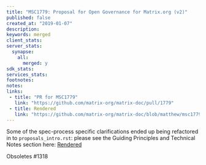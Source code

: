 ```yaml
---
title: "MSC1779: Proposal for Open Governance for Matrix.org (v2)"
published: false
created_at: "2019-01-07"
description:
keywords: merged
client_stats:
server_stats:
  synapse:
    all:
      merged: y
sdk_stats:
services_stats:
footnotes:
notes:
links:
 - title: "PR for MSC1779"
   link: "https://github.com/matrix-org/matrix-doc/pull/1779"
 - title: Rendered
   link: "https://github.com/matrix-org/matrix-doc/blob/matthew/msc1779/proposals/1779-open-governance.md"
---
```


Some of the spec-process specific clarifications ended up being refactored in to `proposals_intro.rst`: please see the Guiding Principles and Technical Notes section here: [Rendered](https://github.com/matrix-org/matrix-doc/blob/matthew/msc1779/specification/proposals_intro.rst)

Obsoletes #1318
